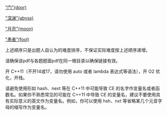 ["门"(door)](door.pdf)

["深渊"(abyss)](abyss.pdf)

["月亮"(moon)](moon.pdf)

["愚者"(fool)](fool.pdf)

上述顺序只是出题人自认为的难度排序，不保证实际难度按上述顺序递增。

请确保该pdf与各题题面pdf在同一根目录以确保链接有效。



开 C++11（不开14或17，请勿使用 auto 或者 lambda 表达式等语法），开 O2 优化，开栈。

请避免使用形如 hash、next 等在 C++11 中可能导致 CE 的名字作变量名或者函数名。如果你不熟悉常见的可能在 C++11 中导致 CE 的变量名，建议不要使用具有实际意义的英文作为变量名。例如，你可以使用 hsh、nxt 等省略某几个元音字母的缩写作为变量名。
